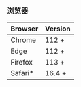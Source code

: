### 浏览器

|  Browser   | Version  |
|  ----  | ----  |
| Chrome  | 112 + |
| Edge  | 112 + |
| Firefox  | 113 + |
| Safari*  | 16.4 + |
